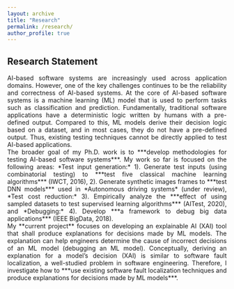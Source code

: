 ```yaml
---
layout: archive
title: "Research"
permalink: /research/
author_profile: true
---
```

## Research Statement
<div align = "justify">  AI-based software systems are increasingly used across application domains. However, one of the key challenges continues to be the reliability and correctness of AI-based systems. At the core of AI-based software systems is a machine learning (ML) model that is used to perform tasks such as classification and prediction. Fundamentally, traditional software applications have a deterministic logic written by humans with a pre-defined output. Compared to this, ML models derive their decision logic based on a dataset, and in most cases, they do not have a pre-defined output. Thus, existing testing techniques cannot be directly applied to test AI-based applications. 
  
<div align = "justify">    The broader goal of my Ph.D. work is to ***develop methodologies for testing AI-based software systems***. My work so far is focused on the following areas: *Test input generation:* 1). Generate test inputs (using combinatorial testing) to ***test five classical machine learning algorithms*** (IWCT, 2016), 2). Generate synthetic images frames to ***test DNN models*** used in *Autonomous driving systems* (under review), *Test cost reduction:* 3). Empirically analyze the ***effect of using sampled datasets to test supervised learning algorithms*** (AITest, 2020), and *Debugging:* 4). Develop ***a framework to debug big data applications*** (IEEE BigData, 2018). 
  
<div align = "justify">    My **current project** focuses on developing an explainable AI (XAI) tool that shall produce explanations for decisions made by ML models. The explanation can help engineers determine the cause of incorrect decisions of an ML model (debugging an ML model). Conceptually, deriving an explanation for a model’s decision (XAI) is similar to software fault localization, a well-studied problem in software engineering.  Therefore, I investigate how to ***use existing software fault localization techniques and produce explanations for decisions made by ML models***.
